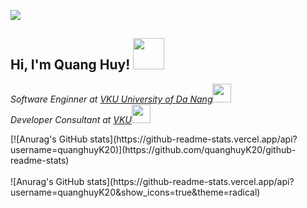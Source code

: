 ![](https://komarev.com/ghpvc/?username=QuangHuy&color=blue)
<h2> Hi, I'm Quang Huy! <img src="https://media.giphy.com/media/mGcNjsfWAjY5AEZNw6/giphy.gif" width="50"></h2>
<p><em>Software Enginner at <a href="http://vku.udn.vn/">VKU University of Da Nang</a><img src="https://media.giphy.com/media/fYSnHlufseco8Fh93Z/giphy.gif" width="30"></br>Developer Consultant at <a href="">VKU</a><img src="https://media.giphy.com/media/WUlplcMpOCEmTGBtBW/giphy.gif" width="30"> 
</em></p>
[![Anurag's GitHub stats](https://github-readme-stats.vercel.app/api?username=quanghuyK20)](https://github.com/quanghuyK20/github-readme-stats)
<br></br>
![Anurag's GitHub stats](https://github-readme-stats.vercel.app/api?username=quanghuyK20&show_icons=true&theme=radical)
